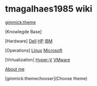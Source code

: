 # tmagalhaes1985 wiki

[gimmick:theme](cosmo)

[Knowlegde Base]

  [Hardware]
    [Dell](pages/kb/dell.md)
    [HP](pages/kb/hp.md)
    [IBM](pages/kb/ibm.md)

  [Operations]
    [Linux](pages/kb/linux.md)
    [Microsoft](pages/kb/microsoft.md)

  [Virtualization]
    [Hyper-V](pages/kb/hv.md)
    [VMware](pages/kb/vmware.md)

[About me](pages/about.md)

[gimmick:themechooser](Choose theme)
